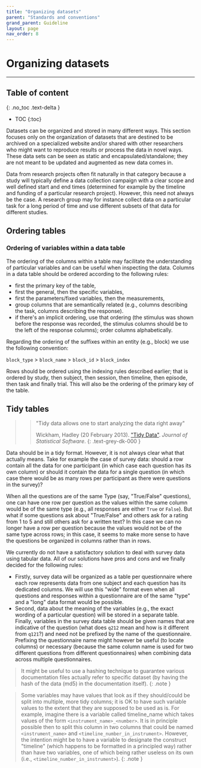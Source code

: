 ```yaml
---
title: "Organizing datasets"
parent: "Standards and conventions"
grand_parent: Guideline
layout: page
nav_order: 8
---
```


# Organizing datasets


<hr />

## Table of content
{: .no_toc .text-delta }
- TOC
{:toc}

Datasets can be organized and stored in many different ways. This section focuses only on the organization of datasets that are destined to be archived on a specialized website and/or shared with other researchers who might want to reproduce results or process the data in novel ways. These data sets can be seen as static and encapsulated/standalone; they are not meant to be updated and augmented as new data comes in.

Data from research projects often fit naturally in that category because a study will typically define a data collection campaign with a clear scope and well defined start and end times (determined for example by the timeline and funding of a particular research project). However, this need not always be the case. A research group may for instance collect data on a particular task for a long period of time and use different subsets of that data for different studies. 


## Ordering tables

### Ordering of variables within a data table

The ordering of the columns within a table may facilitate the understanding of particular variables and can be useful when inspecting the data. Columns in a data table should be ordered according to the following rules:

- first the primary key of the table, 
- first the general, then the specific variables,
- first the parameters/fixed variables, then the measurements,
- group columns that are semantically related (e.g., columns describing the task, columns describing the response). 
- if there's an implicit ordering, use that ordering (the stimulus was shown before the response was recorded, the stimulus columns should be to the left of the response columns);
order columns alphabetically.

Regarding the ordering of the suffixes within an entity (e.g., block) we use the following convention:

`block_type` > `block_name` > `block_id` > `block_index`

Rows should be ordered using the indexing rules described earlier; that is ordered by study, then subject, then session, then timeline, then episode, then task and finally trial. This will also be the ordering of the primary key of the table.

## Tidy tables

>> "Tidy data allows one to start analyzing the data right away"
>> 
>> Wickham, Hadley (20 February 2013). ["Tidy Data"](). *Journal of Statistical Software*.
{: .text-grey-dk-000 }

Data should be in a tidy format. However, it is not always clear what that actually means. Take for example the case of survey data: should a row contain all the data for one participant (in which case each question has its own column) or should it contain the data for a single question (in which case there would be as many rows per participant as there were questions in the survey)?

When all the questions are of the same Type (say, "True/False" questions), one can have one row per question as the values within the same column would be of the same type (e.g., all responses are either `True` or `False`). But what if some questions ask about "True/False" and others ask for a rating from 1 to 5 and still others ask for a written text? In this case we can no longer have a row per question because the values would not be of the same type across rows; in this case, it seems to make more sense to have the questions be organized in columns rather than in rows. 


We currently do not have a satisfactory solution to deal with survey data using tabular data. All of our solutions have pros and cons and we finally decided for the following rules:
- Firstly, survey data will be organized as a table per questionnaire where each row represents data from one subject and each question has its dedicated columns. We will use this "wide" format even when all questions and responses within a questionnaire are of the same "type" and a "long" data format would be possible.
- Second, data about the meaning of the variables (e.g., the exact wording of a particular question) will be stored in a separate table. Finally, variables in the survey data table should be given names that are indicative of the question (what does `q212` mean and how is it different from `q121`?) and need not be prefixed by the name of the questionnaire. Prefixing the questionnaire name might however be useful (to locate columns) or necessary (because the same column name is used for two different questions from different questionnaires) when combining data across multiple questionnaires. 

> It might be useful to use a hashing technique to guarantee various documentation files actually refer to specific dataset (by having the hash of the data (md5) in the documentation itself).
{: .note }

> Some variables may have values that look as if they should/could be split into multiple, more tidy columns; it is OK to have such variable values to the extent that they are supposed to be used as is. For example, imagine there is a variable called timeline_name which takes values of the form `<instrument_name>_<number>`. It is in principle possible then to split this column in two columns that could be named `<instrument_name>` and `<timeline_number_in_instrument>`. However, the intention might be to have a variable to designate the construct "timeline" (which happens to be formatted in a principled way) rather than have two variables, one of which being rather useless on its own (i.e., `<timeline_number_in_instrument>`).
{: .note }

